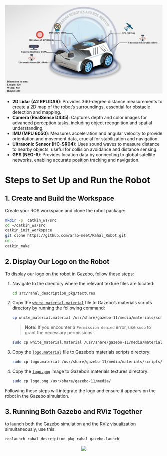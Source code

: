 <p align="center">
<img src="images/rahal_robot.png">



- **2D Lidar (A2 RPLIDAR)**: Provides 360-degree distance measurements to create a 2D map of the robot’s surroundings, essential for obstacle detection and mapping.
- **Camera (RealSense D435)**: Captures depth and color images for advanced perception tasks, including object recognition and spatial understanding.
- **IMU (MPU 6050)**: Measures acceleration and angular velocity to provide orientation and movement data, crucial for stabilization and navigation.
- **Ultrasonic Sensor (HC-SR04)**: Uses sound waves to measure distance to nearby objects, useful for collision avoidance and distance sensing.
- **GPS (NEO-6)**: Provides location data by connecting to global satellite networks, enabling accurate position tracking and navigation.

# Steps to Set Up and Run the Robot

## 1. Create and Build the Workspace

Create your ROS workspace and clone the robot package:

```sh
mkdir -p  catkin_ws/src
cd ~/catkin_ws/src
catkin_init_workspace
git clone https://github.com/arab-meet/Rahal_Robot.git
cd ..
catkin_make
```

## 2. Display Our Logo on the Robot

To display our logo on the robot in Gazebo, follow these steps:

1. Navigate to the directory where the relevant texture files are located:

   ```bash
   cd src/rahal_description_pkg/textures
   ```

2. Copy the [`white_material.material`](/rahal_description_pkg//textures/white_material.material) file to Gazebo’s materials scripts directory by running the following command:

   ```bash
   cp white_material.material /usr/share/gazebo-11/media/materials/scripts/
   ```

   > **Note:** If you encounter a `Permission denied` error, use `sudo` to grant the necessary permissions:

   ```bash
   sudo cp white_material.material /usr/share/gazebo-11/media/materials/scripts/
   ```

3. Copy the [`logo.material`](/rahal_description_pkg//textures/logo.material) file to Gazebo’s materials scripts directory:

   ```bash
   sudo cp logo.material /usr/share/gazebo-11/media/materials/scripts/
   ```

4. Copy the [`logo.png`](/rahal_description_pkg//textures/logo.png) image to Gazebo’s materials textures directory:

   ```bash
   sudo cp logo.png /usr/share/gazebo-11/media/
   ```

Following these steps will integrate the logo and ensure it appears on the robot in the Gazebo simulation.

## 3. Running Both Gazebo and RViz Together

to launch both the Gazebo simulation and the RViz visualization simultaneously, use this:

```sh
roslaunch rahal_description_pkg rahal_gazebo.launch
```

<p align="center">
<img src="images/rahal.gif">
